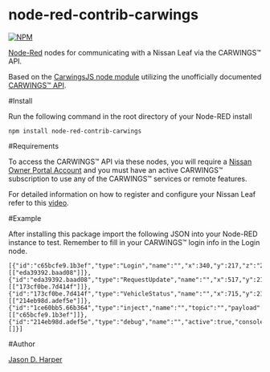 node-red-contrib-carwings
========================

[![NPM](https://nodei.co/npm/node-red-contrib-carwings.png)](https://nodei.co/npm/node-red-contrib-carwings/)

[Node-Red][1] nodes for communicating with a Nissan Leaf via the CARWINGS™ API.  

Based on the [CarwingsJS node module][2] utilizing the unofficially documented [CARWINGS™ API][3].

#Install

Run the following command in the root directory of your Node-RED install

    npm install node-red-contrib-carwings


#Requirements

To access the CARWINGS™ API via these nodes, you will require a [Nissan Owner Portal Account][4] and you must have an active CARWINGS™ subscription to use any of the CARWINGS™ services or remote features.

For detailed information on how to register and configure your Nissan Leaf refer to this [video][5]. 

#Example

After installing this package import the following JSON into your Node-RED instance to test.  Remember to fill in your CARWINGS™ login info in the Login node.

    [{"id":"c65bcfe9.1b3ef","type":"Login","name":"","x":340,"y":217,"z":"24123a18.16444e","wires":[["eda39392.baad08"]]},{"id":"eda39392.baad08","type":"RequestUpdate","name":"","x":517,"y":217,"z":"24123a18.16444e","wires":[["173cf0be.7d414f"]]},{"id":"173cf0be.7d414f","type":"VehicleStatus","name":"","x":715,"y":217,"z":"24123a18.16444e","wires":[["214eb98d.adef5e"]]},{"id":"1ce60bb5.66b364","type":"inject","name":"","topic":"","payload":"","payloadType":"none","repeat":"","crontab":"","once":false,"x":178,"y":217,"z":"24123a18.16444e","wires":[["c65bcfe9.1b3ef"]]},{"id":"214eb98d.adef5e","type":"debug","name":"","active":true,"console":"false","complete":"false","x":913,"y":216,"z":"24123a18.16444e","wires":[]}]

#Author

[Jason D. Harper][6]


[1]:http://nodered.org
[2]:https://github.com/crtr0/carwingsjs
[3]:http://www.electricvehiclewiki.com/?title=Carwings_protocol
[4]:http://www.nissanusa.com/nowners/
[5]:https://youtu.be/KQEvGBf3laE
[6]:https://github.com/jayharper

